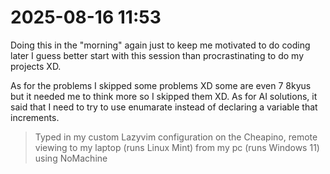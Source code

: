 # 2025-08-16 11:53

Doing this in the "morning" again just to keep me motivated to do coding later I guess better start with this session than procrastinating to do my projects XD.

As for the problems I skipped some problems XD some are even 7 8kyus but it needed me to think more so I skipped them XD. As for AI solutions, it said that I need to try to use enumarate instead of declaring a variable that increments.

> Typed in my custom Lazyvim configuration on the Cheapino, remote viewing to my laptop (runs Linux Mint) from my pc (runs Windows 11) using NoMachine
